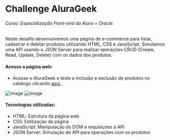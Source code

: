 # Challenge AluraGeek
###### Curso: Especialização Front-end da Alura + Oracle.
Neste desafio desenvolvemos uma página de e-commerce para listar, cadastrar e deletar produtos utilizando HTML, CSS e JavaScript. Simulamos uma API usando o JSON Server para realizar operações CRUD (Create, Read, Update, Delete) com os dados dos produtos.


#### Acesse a página web:
* Acesse o AluraGeek e teste a inclusão e exclusão de produtos no catálogo clicando [aqui ](https://alura-geek-phi-eight.vercel.app/).



![image](https://github.com/user-attachments/assets/b9be6cea-bcd6-4c38-a146-b172e69a69e6)
![image](https://github.com/user-attachments/assets/98ac63f0-3e72-41fa-a4b9-dda9bb0c35ea)


#### Tecnologias utilizadas:
* HTML: Estrutura da página web
* CSS: Estilização da página
* JavaScript: Manipulação do DOM e requisições à API
* JSON Server: Simulação de API para operações com os produtos
